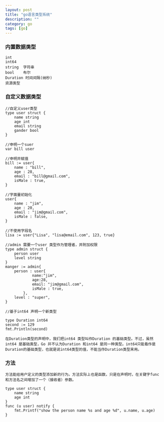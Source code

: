 ```yaml
---
layout: post
title: "go语言类型系统"
description: ""
category: go
tags: [go]
---
```


### 内置数据类型
    
    int
    int64   
    string  字符串
    bool    布尔
    Duration 时间间隔(纳秒)
    资源类型

### 自定义数据类型

```
//自定义user类型
type user struct {
    name string
    age int
    email string
    gander bool
}

//申明一个suer
var bill user

//申明并赋值
bill := user{
    name : "bill",
    age : 28,
    email : "bill@gmail.com",
    isMale : true,
}

//字面量初始化
user{
    name : "jim",
    age : 20,
    email : "jim@gmail.com",
    isMale : false,
}

//不使用字段名
lisa := user{"Lisa", "lisa@email.com", 123, true}

//admin 需要一个user 类型作为管理者，并附加权限
type admin struct {
    person user
    level string
}
manger := admin{
    person : user{
            name:"jim",
            age:28,
            email: "jim@gmail.com",
            isMale : true,
        },
    level : "super",
}

//基于int64 声明一个新类型

type Duration int64
second := 129
fmt.Println(second)

在Duration类型的声明中，我们把int64 类型叫作Duration 的基础类型。不过，虽然int64 是基础类型，Go 并不认为Duration 和int64 是同一种类型。int64只能看作是Duration的基础类型，也就是说int64类型的值，不能当作Duration类型来用。

```

### 方法

    方法能给用户定义的类型添加新的行为。方法实际上也是函数，只是在声明时，在关键字func 和方法名之间增加了一个（接收者）参数。

```
type user struct {
    name string
    age int
}
func (u user) notify {
    fmt.Printf("show the person name %s and age %d", u.name, u.age)
}
```